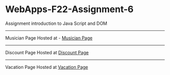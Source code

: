 # WebApps-F22-Assignment-6
Assignment introduction to Java Script and DOM


---
Musician Page Hosted at - [Musician Page](https://44-563-web-apps-f22.github.io/44563-webapps-assignment-6-SoumyaKonda1/musician.html)

---
Discount Page Hosted at [Discount Page](https://44-563-web-apps-f22.github.io/44563-webapps-assignment-6-SoumyaKonda1/discount.html)

---
Vacation Page Hosted at [Vacation Page](https://44-563-web-apps-f22.github.io/44563-webapps-assignment-6-SoumyaKonda1/vacation.html) 